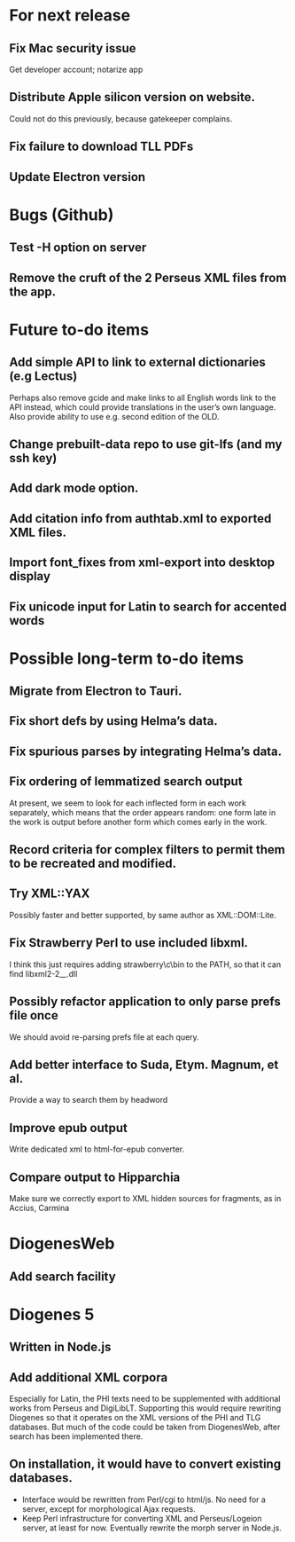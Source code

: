 # For next release
## Fix Mac security issue
Get developer account; notarize app
## Distribute Apple silicon version on website.
Could not do this previously, because gatekeeper complains.
## Fix failure to download TLL PDFs
## Update Electron version

# Bugs (Github)
## Test -H option on server
## Remove the cruft of the 2 Perseus XML files from the app.

# Future to-do items
## Add simple API to link to external dictionaries (e.g Lectus)
Perhaps also remove gcide and make links to all English words link to the API instead, which could provide translations in the user’s own language.
Also provide ability to use e.g. second edition of the OLD. 
## Change prebuilt-data repo to use git-lfs (and my ssh key)
## Add dark mode option.
## Add citation info from authtab.xml to exported XML files.
## Import font_fixes from xml-export into desktop display
## Fix unicode input for Latin to search for accented words

# Possible long-term to-do items
## Migrate from Electron to Tauri.
## Fix short defs by using Helma’s data.
## Fix spurious parses by integrating Helma’s data.
## Fix ordering of lemmatized search output
At present, we seem to look for each inflected form in each work separately, which means that the order appears random: one form late in the work is output before another form which comes early in the work.
## Record criteria for complex filters to permit them to be recreated and modified.
## Try XML::YAX
Possibly faster and better supported, by same author as XML::DOM::Lite.
## Fix Strawberry Perl to use included libxml.
I think this just requires adding strawberry\c\bin to the PATH, so that it can find libxml2-2\__.dll
## Possibly refactor application to only parse prefs file once
We should avoid re-parsing prefs file at each query.
## Add better interface to Suda, Etym. Magnum, et al.
Provide a way to search them by headword
## Improve epub output
Write dedicated xml to html-for-epub converter.
## Compare output to Hipparchia
Make sure we correctly export to XML hidden sources for fragments, as in Accius, Carmina
# DiogenesWeb
## Add search facility
# Diogenes 5
## Written in Node.js
## Add additional XML corpora
Especially for Latin, the PHI texts need to be supplemented with additional works from Perseus and DigiLibLT.  Supporting this would require  rewriting Diogenes so that it operates on the XML versions of the PHI and TLG databases.  But much of the code could be taken from DiogenesWeb, after search has been implemented there.
## On installation, it would have to convert existing databases.
- Interface would be rewritten from Perl/cgi to html/js.  No need for a server, except for morphological Ajax requests.
- Keep Perl infrastructure for converting XML and Perseus/Logeion server, at least for now. Eventually rewrite the morph server in Node.js.
